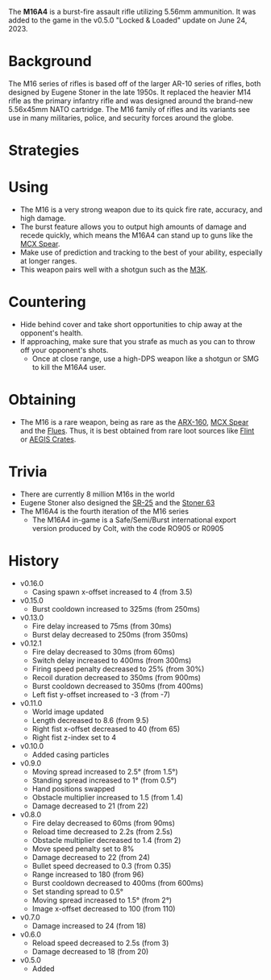 The **M16A4** is a burst-fire assault rifle utilizing 5.56mm ammunition. It was added to the game in the v0.5.0 "Locked & Loaded" update on June 24, 2023.

# Background

The M16 series of rifles is based off of the larger AR-10 series of rifles, both designed by Eugene Stoner in the late 1950s. It replaced the heavier M14 rifle as the primary infantry rifle and was designed around the brand-new 5.56x45mm NATO cartridge. The M16 family of rifles and its variants see use in many militaries, police, and security forces around the globe.

# Strategies

# Using

- The M16 is a very strong weapon due to its quick fire rate, accuracy, and high damage.
- The burst feature allows you to output high amounts of damage and recede quickly, which means the M16A4 can stand up to guns like the [MCX Spear](weapons/guns/mcx_spear).
- Make use of prediction and tracking to the best of your ability, especially at longer ranges.
- This weapon pairs well with a shotgun such as the [M3K](/weapons/guns/m3k).

# Countering

- Hide behind cover and take short opportunities to chip away at the opponent's health.
- If approaching, make sure that you strafe as much as you can to throw off your opponent's shots.
  - Once at close range, use a high-DPS weapon like a shotgun or SMG to kill the M16A4 user.

# Obtaining

- The M16 is a rare weapon, being as rare as the [ARX-160](/weapons/guns/arx160), [MCX Spear](/weapons/guns/mcx_spear) and the [Flues](/weapons/guns/flues). Thus, it is best obtained from rare loot sources like [Flint](/obstacles/flint_crate) or [AEGIS Crates](/obstacles/aegis_crate).

# Trivia

- There are currently 8 million M16s in the world
- Eugene Stoner also designed the [SR-25](/weapons/guns/sr25) and the [Stoner 63](/weapons/guns/stoner_63)
- The M16A4 is the fourth iteration of the M16 series
  - The M16A4 in-game is a Safe/Semi/Burst international export version produced by Colt, with the code RO905 or R0905

# History

- v0.16.0
  - Casing spawn x-offset increased to 4 (from 3.5)
- v0.15.0
  - Burst cooldown increased to 325ms (from 250ms)
- v0.13.0
  - Fire delay increased to 75ms (from 30ms)
  - Burst delay decreased to 250ms (from 350ms)
- v0.12.1
  - Fire delay decreased to 30ms (from 60ms)
  - Switch delay increased to 400ms (from 300ms)
  - Firing speed penalty decreased to 25% (from 30%)
  - Recoil duration decreased to 350ms (from 900ms)
  - Burst cooldown decreased to 350ms (from 400ms)
  - Left fist y-offset increased to -3 (from -7)
- v0.11.0
  - World image updated
  - Length decreased to 8.6 (from 9.5)
  - Right fist x-offset decreased to 40 (from 65)
  - Right fist z-index set to 4
- v0.10.0
  - Added casing particles
- v0.9.0
  - Moving spread increased to 2.5° (from 1.5°)
  - Standing spread increased to 1° (from 0.5°)
  - Hand positions swapped
  - Obstacle multiplier increased to 1.5 (from 1.4)
  - Damage decreased to 21 (from 22)
- v0.8.0
  - Fire delay decreased to 60ms (from 90ms)
  - Reload time decreased to 2.2s (from 2.5s)
  - Obstacle multiplier decreased to 1.4 (from 2)
  - Move speed penalty set to 8%
  - Damage decreased to 22 (from 24)
  - Bullet speed decreased to 0.3 (from 0.35)
  - Range increased to 180 (from 96)
  - Burst cooldown decreased to 400ms (from 600ms)
  - Set standing spread to 0.5°
  - Moving spread increased to 1.5° (from 2°)
  - Image x-offset decreased to 100 (from 110)
- v0.7.0
  - Damage increased to 24 (from 18)
- v0.6.0
  - Reload speed decreased to 2.5s (from 3)
  - Damage decreased to 18 (from 20)
- v0.5.0
  - Added
